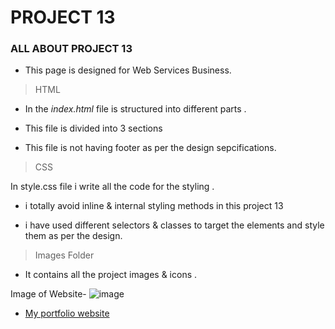 # PROJECT 13

### ALL ABOUT PROJECT 13

  - This page is designed for Web Services Business.

>HTML

- In the *index.html* file is  structured into different parts .

- This file is divided into 3 sections 

- This file is not having footer as per the design sepcifications.


> CSS

In style.css file i write all the code for the styling . 

- i totally avoid inline & internal styling     methods in this project 13

- i have used different selectors & classes to target the elements and style them as per the design.

> Images Folder

- It contains all the project images & icons .

Image of Website-
![image](https://user-images.githubusercontent.com/109961309/183288449-a2342332-0d19-49f0-9943-a1e10e25b908.png)


* [My portfolio website](https://deeptiportfolio-websites.netlify.app/)
